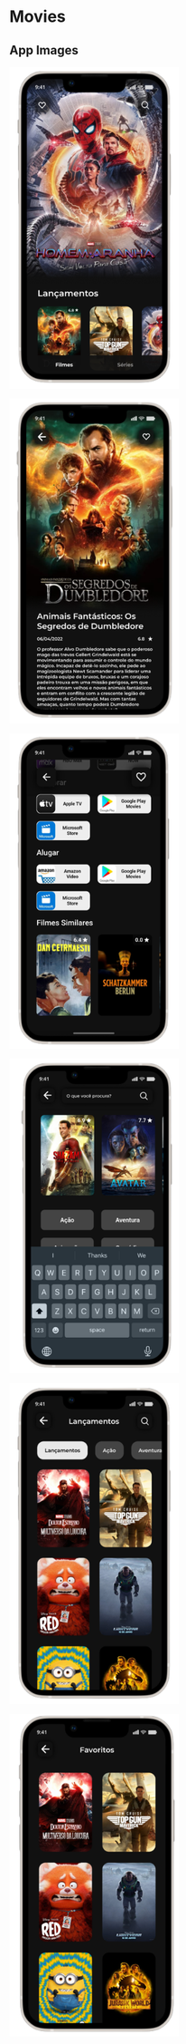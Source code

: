 # Movies

## App Images

<img
  src="/home-removebg-preview.png"
  style="max-width: 300px">

<img
  src="/detalhes-1-removebg-preview.png"
  style="max-width: 300px">

<img
  src="/detalhes-2-removebg-preview.png"
  style="max-width: 300px">

<img
  src="/pesquisa-removebg-preview.png"
  style="max-width: 300px">

<img
  src="/categorias-removebg-preview.png"
  style="max-width: 300px">

<img
  src="/favoritos-removebg-preview.png"
  style="max-width: 300px">

